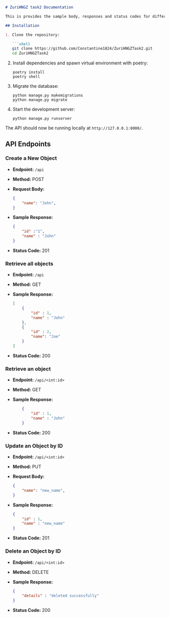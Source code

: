 
```markdown
# ZuriHNGZ task2 Documentation

This is provides the sample body, responses and status codes for different endpoint of the API

## Installation

1. Clone the repository:

   ```shell
   git clone https://github.com/Constantine1824/ZuriHNGZTask2.git
   cd ZuriHNGZTask2
   ```

2. Install dependencies and spawn virtual environment with poetry:

   ```shell
   poetry install
   poetry shell 
   ```


3. Migrate the database:

   ```shell
   python manage.py makemigrations
   python manage.py migrate
   ```


4. Start the development server:

   ```shell
   python manage.py runserver
   ```

The API should now be running locally at `http://127.0.0.1:8000/`.

## API Endpoints

### Create a New Object

- **Endpoint:** `/api`
- **Method:** POST
- **Request Body:**

  ```json
  {
      "name": "John",
  }
  ```
- **Sample Response:**

    ```json
    {
        "id" :"1",
        "name" : "John"
    }
    ```
- **Status Code:** 201

### Retrieve all objects

- **Endpoint:** `/api`
- **Method:** GET
- **Sample Response:**

    ```json
    [
        {
            "id" : 1,
            "name" : "John"
        },
        {
            "id" : 2,
            "name": "Joe"
        }
    ]
    ```
- **Status Code:** 200


### Retrieve an object

- **Endpoint:** `/api/<int:id>`
- **Method:** GET
- **Sample Response:**

    ```json
        {
            "id" : 1,
            "name" : "John"
        }
    ```
- **Status Code:** 200


### Update an Object by ID

- **Endpoint:** `/api/<int:id>`
- **Method:** PUT
- **Request Body:**

  ```json
  {
      "name": "new_name",
  }
  ```
- **Sample Response:**

    ```json
    {
        "id" : 1,
        "name" : "new_name"
    }
    ```
- **Status Code:** 201


### Delete an Object by ID

- **Endpoint:** `/api/<int:id>`
- **Method:** DELETE
- **Sample Response:**

    ```json
    {
        "details" : "deleted successfully"
    }
    ```
- **Status Code:** 200
